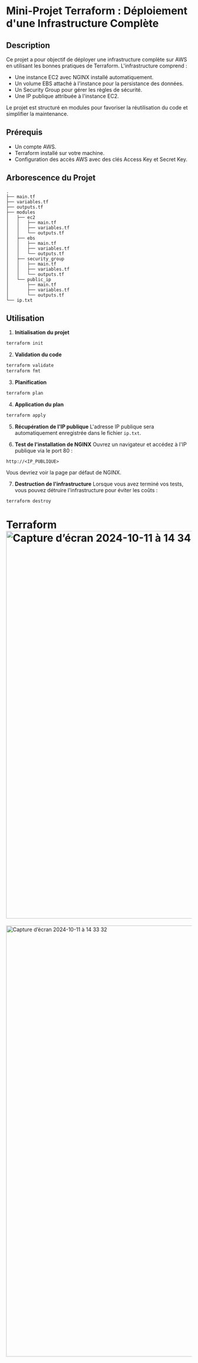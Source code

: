 # Mini-Projet Terraform : Déploiement d'une Infrastructure Complète

## Description
Ce projet a pour objectif de déployer une infrastructure complète sur AWS en utilisant les bonnes pratiques de Terraform. L'infrastructure comprend :
- Une instance EC2 avec NGINX installé automatiquement.
- Un volume EBS attaché à l'instance pour la persistance des données.
- Un Security Group pour gérer les règles de sécurité.
- Une IP publique attribuée à l'instance EC2.

Le projet est structuré en modules pour favoriser la réutilisation du code et simplifier la maintenance.

## Prérequis
- Un compte AWS.
- Terraform installé sur votre machine.
- Configuration des accès AWS avec des clés Access Key et Secret Key.

## Arborescence du Projet
```
.
├── main.tf
├── variables.tf
├── outputs.tf
├── modules
│   ├── ec2
│   │   ├── main.tf
│   │   ├── variables.tf
│   │   └── outputs.tf
│   ├── ebs
│   │   ├── main.tf
│   │   ├── variables.tf
│   │   └── outputs.tf
│   ├── security_group
│   │   ├── main.tf
│   │   ├── variables.tf
│   │   └── outputs.tf
│   └── public_ip
│       ├── main.tf
│       ├── variables.tf
│       └── outputs.tf
└── ip.txt
```

## Utilisation
1. **Initialisation du projet**
```bash
terraform init
```

2. **Validation du code**
```bash
terraform validate
terraform fmt
```

3. **Planification**
```bash
terraform plan
```

4. **Application du plan**
```bash
terraform apply
```

5. **Récupération de l'IP publique**
L'adresse IP publique sera automatiquement enregistrée dans le fichier `ip.txt`.

6. **Test de l'installation de NGINX**
Ouvrez un navigateur et accédez à l'IP publique via le port 80 :
```
http://<IP_PUBLIQUE>
```
Vous devriez voir la page par défaut de NGINX.

7. **Destruction de l'infrastructure**
Lorsque vous avez terminé vos tests, vous pouvez détruire l'infrastructure pour éviter les coûts :
```bash
terraform destroy
```

# Terraform<img width="1048" alt="Capture d’écran 2024-10-11 à 14 34 06" src="https://github.com/user-attachments/assets/1fe8b44d-7548-4922-bbf6-405b9862c848">
<img width="1166" alt="Capture d’écran 2024-10-11 à 14 33 32" src="https://github.com/user-attachments/assets/66a99ad2-c43e-4a40-bd30-c522d89c2157">
